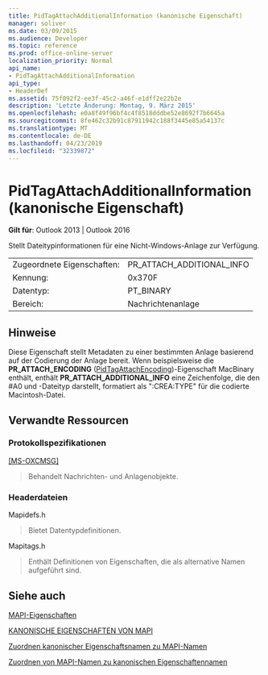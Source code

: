 ```yaml
---
title: PidTagAttachAdditionalInformation (kanonische Eigenschaft)
manager: soliver
ms.date: 03/09/2015
ms.audience: Developer
ms.topic: reference
ms.prod: office-online-server
localization_priority: Normal
api_name:
- PidTagAttachAdditionalInformation
api_type:
- HeaderDef
ms.assetid: 75f092f2-ee3f-45c2-a46f-e1dff2e22b2e
description: 'Letzte Änderung: Montag, 9. März 2015'
ms.openlocfilehash: e0a8f49f96bf4c4f8518dddbe52e8692f7b6645a
ms.sourcegitcommit: 8fe462c32b91c87911942c188f3445e85a54137c
ms.translationtype: MT
ms.contentlocale: de-DE
ms.lasthandoff: 04/23/2019
ms.locfileid: "32339872"
---
```

# <a name="pidtagattachadditionalinformation-canonical-property"></a>PidTagAttachAdditionalInformation (kanonische Eigenschaft)

  
  
**Gilt für**: Outlook 2013 | Outlook 2016 
  
Stellt Dateitypinformationen für eine Nicht-Windows-Anlage zur Verfügung.
  
|||
|:-----|:-----|
|Zugeordnete Eigenschaften:  <br/> |PR_ATTACH_ADDITIONAL_INFO  <br/> |
|Kennung:  <br/> |0x370F  <br/> |
|Datentyp:  <br/> |PT_BINARY  <br/> |
|Bereich:  <br/> |Nachrichtenanlage  <br/> |
   
## <a name="remarks"></a>Hinweise

Diese Eigenschaft stellt Metadaten zu einer bestimmten Anlage basierend auf der Codierung der Anlage bereit. Wenn beispielsweise die **PR_ATTACH_ENCODING** ([PidTagAttachEncoding](pidtagattachencoding-canonical-property.md))-Eigenschaft MacBinary enthält, enthält **PR_ATTACH_ADDITIONAL_INFO** eine Zeichenfolge, die den #A0 und -Dateityp darstellt, formatiert als ":CREA:TYPE" für die codierte Macintosh-Datei. 
  
## <a name="related-resources"></a>Verwandte Ressourcen

### <a name="protocol-specifications"></a>Protokollspezifikationen

[[MS-OXCMSG]](https://msdn.microsoft.com/library/7fd7ec40-deec-4c06-9493-1bc06b349682%28Office.15%29.aspx)
  
> Behandelt Nachrichten- und Anlagenobjekte.
    
### <a name="header-files"></a>Headerdateien

Mapidefs.h
  
> Bietet Datentypdefinitionen.
    
Mapitags.h
  
> Enthält Definitionen von Eigenschaften, die als alternative Namen aufgeführt sind.
    
## <a name="see-also"></a>Siehe auch



[MAPI-Eigenschaften](mapi-properties.md)
  
[KANONISCHE EIGENSCHAFTEN VON MAPI](mapi-canonical-properties.md)
  
[Zuordnen kanonischer Eigenschaftsnamen zu MAPI-Namen](mapping-canonical-property-names-to-mapi-names.md)
  
[Zuordnen von MAPI-Namen zu kanonischen Eigenschaftennamen](mapping-mapi-names-to-canonical-property-names.md)

